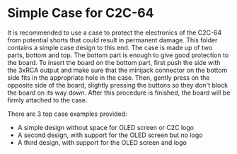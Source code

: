# Simple Case for C2C-64

It is recommended to use a case to protect the electronics of the C2C-64 from potential shorts that could result in permanent damage. This folder contains a simple case design to this end. The case is made up of two parts, bottom and top. The bottom part is enough to give good protection to the board. To insert the board on the bottom part, first push the side with the 3xRCA output and make sure that the minijack connector on the bottom side fits in the appropriate hole in the case. Then, gently press on the opposite side of the board, slightly pressing the buttons so they don't block the board on its way down. After this procedure is finished, the board will be firmly attached to the case.

There are 3 top case examples provided:
- A simple design without space for OLED screen or C2C logo
- A second design, with support for the OLED screen but no logo
- A third design, with support for the OLED screen and logo
